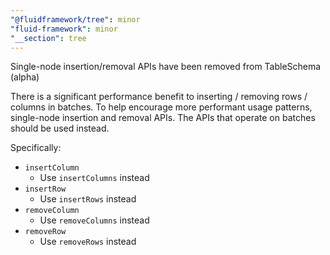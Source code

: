 ```yaml
---
"@fluidframework/tree": minor
"fluid-framework": minor
"__section": tree
---
```

Single-node insertion/removal APIs have been removed from TableSchema (alpha)

There is a significant performance benefit to inserting / removing rows / columns in batches.
To help encourage more performant usage patterns, single-node insertion and removal APIs.
The APIs that operate on batches should be used instead.

Specifically:

- `insertColumn`
	- Use `insertColumns` instead
- `insertRow`
	- Use `insertRows` instead
- `removeColumn`
	- Use `removeColumns` instead
- `removeRow`
	- Use `removeRows` instead
